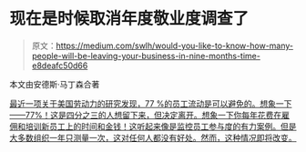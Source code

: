 # 现在是时候取消年度敬业度调查了

> 原文：<https://medium.com/swlh/would-you-like-to-know-how-many-people-will-be-leaving-your-business-in-nine-months-time-e8deafc50d66>

本文由安德斯·马丁森合著

[最近一项关于美国劳动力的研究发现，77 %的员工流动是可以避免的。想象一下——77%！这是四分之三的人想留下来，但决定离开。想象一下你每年花费在雇佣和培训新员工上的时间和金钱！这听起来像是监控员工参与度的有力案例。但是大多数组织一年只测量一次，这对任何人都没有好处。然而，这种情况即将改变。](https://workinstitute.com/about-us/news-events/articleid/2259/2018%20retention%20report)
